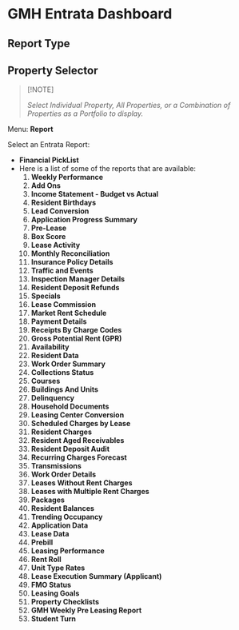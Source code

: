 # GMH Entrata Dashboard

## Report Type

## Property Selector

>   [!NOTE]
>
>   *Select Individual Property, All Properties, or a Combination of Properties as a Portfolio to display.*









Menu: **Report**

Select an Entrata Report:

-   **Financial PickList**
-   Here is a list of some of the reports that are available:
    1.  **Weekly Performance**
    2.  **Add Ons**
    3.  **Income Statement - Budget vs Actual**
    4.  **Resident Birthdays**
    5.  **Lead Conversion**
    6.  **Application Progress Summary**
    7.  **Pre-Lease**
    8.  **Box Score**
    9.  **Lease Activity**
    10.  **Monthly Reconciliation**
    11.  **Insurance Policy Details**
    12.  **Traffic and Events**
    13.  **Inspection Manager Details**
    14.  **Resident Deposit Refunds**
    15.  **Specials**
    16.  **Lease Commission**
    17.  **Market Rent Schedule**
    18.  **Payment Details**
    19.  **Receipts By Charge Codes**
    20.  **Gross Potential Rent (GPR)**
    21.  **Availability**
    22.  **Resident Data**
    23.  **Work Order Summary**
    24.  **Collections Status**
    25.  **Courses**
    26.  **Buildings And Units**
    27.  **Delinquency**
    28.  **Household Documents**
    29.  **Leasing Center Conversion**
    30.  **Scheduled Charges by Lease**
    31.  **Resident Charges**
    32.  **Resident Aged Receivables**
    33.  **Resident Deposit Audit**
    34.  **Recurring Charges Forecast**
    35.  **Transmissions**
    36.  **Work Order Details**
    37.  **Leases Without Rent Charges**
    38.  **Leases with Multiple Rent Charges**
    39.  **Packages**
    40.  **Resident Balances**
    41.  **Trending Occupancy**
    42.  **Application Data**
    43.  **Lease Data**
    44.  **Prebill**
    45.  **Leasing Performance**
    46.  **Rent Roll**
    47.  **Unit Type Rates**
    48.  **Lease Execution Summary (Applicant)**
    49.  **FMO Status**
    50.  **Leasing Goals**
    51.  **Property Checklists**
    52.  **GMH Weekly Pre Leasing Report**
    53.  **Student Turn**